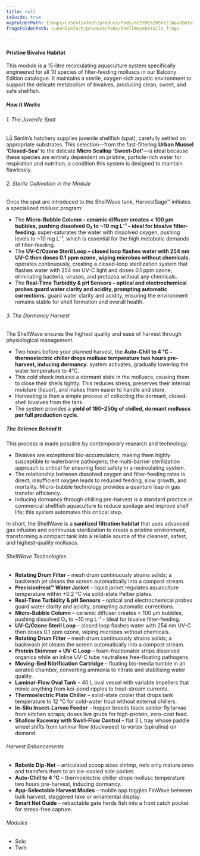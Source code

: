 ```yaml
---
title: null
isGuide: true
mapFolderPath: tsmaps/LuSenlinTech/produce/Pods/%CE%9E%20ShellWaveDetails
fragsFolderPath: LuSenlinTech/produce/Pods/ShellWaveDetails_frags

---
```



<!-- tsGuideRenderComment {"guide":{"id":"xsm60a1Ed","path":"LuSenlinTech/produce/Pods","fragmentFolderPath":"LuSenlinTech/produce/Pods/ShellWaveDetails_frags"},"fragment":{"id":"xsm60a1Ed","topLevelMapKey":"xsc3Da02G6","mapKeyChain":"xsc3Da02G6","guideID":"xsm60a0sU","guidePath":"c:/GitHub/MuddySpud/MuddySpud.github.io/tsmaps/LuSenlinTech/produce/Pods/ShellWaveDetails.tspod","chartKey":"xsc3Da02G6","isLeaf":true,"options":[]}} -->

#### Pristine Bivalve Habitat

This module is a 15-litre recirculating aquaculture system specifically engineered for all 10 species of filter-feeding molluscs in our Balcony Edition catalogue. It maintains a sterile, oxygen-rich aquatic environment to support the delicate metabolism of bivalves, producing clean, sweet, and safe shellfish.

##### How It Works

###### 1. The Juvenile Spat
Lǜ Sēnlín’s hatchery supplies juvenile shellfish (spat), carefully settled on appropriate substrates. This selection—from the fast-filtering **Urban Mussel ‘Closed-Sea’** to the delicate **Micro Scallop ‘Sweet-Dot’**—is ideal because these species are entirely dependent on pristine, particle-rich water for respiration and nutrition, a condition this system is designed to maintain flawlessly.

###### 2. Sterile Cultivation in the Module
Once the spat are introduced to the ShellWave tank, HarvestSage™ initiates a specialized mollusc program:
- The ****Micro-Bubble Column** – ceramic diffuser creates < 100 µm bubbles, pushing dissolved O₂ to ~10 mg L⁻¹ - ideal for bivalve filter-feeding.** super-saturates the water with dissolved oxygen, pushing levels to ~10 mg L⁻¹, which is essential for the high metabolic demands of filter-feeding.
- The ****UV-C/Ozone Steril Loop** – closed loop flashes water with 254 nm UV-C then doses 0.1 ppm ozone, wiping microbes without chemicals.** operates continuously, creating a closed-loop sterilization system that flashes water with 254 nm UV-C light and doses 0.1 ppm ozone, eliminating bacteria, viruses, and protozoa without any chemicals.
- The ****Real-Time Turbidity & pH Sensors** – optical and electrochemical probes guard water clarity and acidity, prompting automatic corrections.** guard water clarity and acidity, ensuring the environment remains stable for shell formation and overall health.

###### 3. The Dormancy Harvest
The ShellWave ensures the highest quality and ease of harvest through physiological management.
- Two hours before your planned harvest, the ****Auto-Chill to 4 °C** – thermoelectric chiller drops mollusc temperature two hours pre-harvest, inducing dormancy.** system activates, gradually lowering the water temperature to 4°C.
- This cold shock induces a dormant state in the molluscs, causing them to close their shells tightly. This reduces stress, preserves their internal moisture (liquor), and makes them easier to handle and store.
- Harvesting is then a simple process of collecting the dormant, closed-shell bivalves from the tank.
- The system provides a **yield of 180–250g of chilled, dormant molluscs per full production cycle.**

##### The Science Behind It

This process is made possible by contemporary research and technology:
- Bivalves are exceptional bio-accumulators, making them highly susceptible to waterborne pathogens; the multi-barrier sterilization approach is critical for ensuring food safety in a recirculating system.
- The relationship between dissolved oxygen and filter-feeding rates is direct; insufficient oxygen leads to reduced feeding, slow growth, and mortality. Micro-bubble technology provides a quantum leap in gas transfer efficiency.
- Inducing dormancy through chilling pre-harvest is a standard practice in commercial shellfish aquaculture to reduce spoilage and improve shelf life; this system automates this critical step.

In short, the ShellWave is a **sanitized filtration habitat** that uses advanced gas infusion and continuous sterilization to create a pristine environment, transforming a compact tank into a reliable source of the cleanest, safest, and highest-quality molluscs.

###### ShellWave Technologies  

- **Rotating Drum Filter** – mesh drum continuously strains solids; a backwash jet cleans the screen automatically into a compost stream.
- **PrecisionHeat™ Water Jacket** – liquid jacket regulates aquaculture temperature within ±0.2 °C via solid-state Peltier plates.
- **Real-Time Turbidity & pH Sensors** – optical and electrochemical probes guard water clarity and acidity, prompting automatic corrections.
- **Micro-Bubble Column** – ceramic diffuser creates < 100 µm bubbles, pushing dissolved O₂ to ~10 mg L⁻¹ - ideal for bivalve filter-feeding.
- **UV-C/Ozone Steril Loop** – closed loop flashes water with 254 nm UV-C then doses 0.1 ppm ozone, wiping microbes without chemicals.
- **Rotating Drum Filter** – mesh drum continuously strains solids; a backwash jet cleans the screen automatically into a compost stream.
- **Protein Skimmer + UV-C Loop** – foam-fractionator strips dissolved organics while an inline UV-C tube neutralises free-floating pathogens.
- **Moving-Bed Nitrification Cartridge** – floating bio-media tumble in an aerated chamber, converting ammonia to nitrate and stabilising water quality.
- **Laminar-Flow Oval Tank** – 40 L oval vessel with variable impellers that mimic anything from koi-pond ripples to trout-stream currents.
- **Thermoelectric Plate Chiller** – solid-state cooler that drops tank temperature to 12 °C for cold-water trout without external chillers.
- **In-Situ Insect-Larvae Feeder** – hopper breeds black soldier fly larvae from kitchen scraps; doses live grubs for high-protein, zero-cost feed.
- **Shallow Raceway with Swirl-Flow Control** – flat 3 L tray whose paddle wheel shifts from laminar flow (duckweed) to vortex (spirulina) on demand.

###### Harvest Enhancements
  
- **Robotic Dip-Net** – articulated scoop sizes shrimp, nets only mature ones and transfers them to an ice-cooled side pocket.
- **Auto-Chill to 4 °C** – thermoelectric chiller drops mollusc temperature two hours pre-harvest, inducing dormancy.
- **App-Selectable Harvest Modes** – mobile app toggles FinWave between bulk harvest, staggered take or ornamental display.
- **Smart Net Guide** – retractable gate herds fish into a front catch pocket for stress-free capture.

###### Modules
- Solo
- Twin
